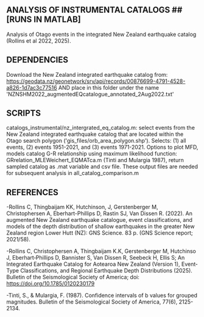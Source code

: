 ## ANALYSIS OF INSTRUMENTAL CATALOGS ## [RUNS IN MATLAB]

Analysis of Otago events in the integrated New Zealand earthquake catalog (Rollins et al 2022, 2025).

## DEPENDENCIES ##

Download the New Zealand integrated earthquake catalog from: https://geodata.nz/geonetwork/srv/api/records/00876699-4791-4528-a826-1d7ac3c77516 AND place in this folder under the name 'NZNSHM2022_augmentedEQcatalogue_annotated_2Aug2022.txt'

## SCRIPTS ##

catalogs_instrumental/nz_intergrated_eq_catalog.m: select events from the New Zealand integrated earthquake catalog that are located within the Otago search polygon ('gis_files/orb_area_polygon.shp'). Selects: (1) all events, (2) events 1951-2021, and (3) events 1971-2021. Options to plot MFD, models catalog G-R relationship using maximum likelihood function: GRrelation_MLEWeichert_EQMATca.m (Tinti and Mulargia 1987), return sampled catalog as .mat variable and csv file. These output files are needed for subsequent analysis in all_catalog_comparison.m

## REFERENCES ##

-Rollins C, Thingbaijam KK, Hutchinson, J, Gerstenberger M, Christophersen A, Eberhart-Phillips D, Rastin SJ, Van Dissen R. (2022). An augmented New Zealand earthquake catalogue, event classifications, and models of the depth distribution of shallow earthquakes in the greater New Zealand region Lower Hutt (NZ): GNS Science. 83 p. (GNS Science report; 2021/58).

-Rollins C, Christophersen A, Thingbaijam K.K, Gerstenberger M, Hutchinso J, Eberhart‐Phillips D, Bannister S, Van Dissen R, Seebeck H, Ellis S; An Integrated Earthquake Catalog for Aotearoa New Zealand (Version 1), Event‐Type Classifications, and Regional Earthquake Depth Distributions (2025). Bulletin of the Seismological Society of America; doi: https://doi.org/10.1785/0120230179

-Tinti, S., & Mulargia, F. (1987). Confidence intervals of b values for grouped magnitudes. Bulletin of the Seismological Society of America, 77(6), 2125-2134.
